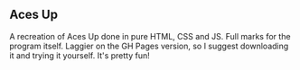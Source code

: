 ## Aces Up
A recreation of Aces Up done in pure HTML, CSS and JS.
Full marks for the program itself. Laggier on the GH Pages version, so I suggest downloading it and trying it yourself. It's pretty fun!

